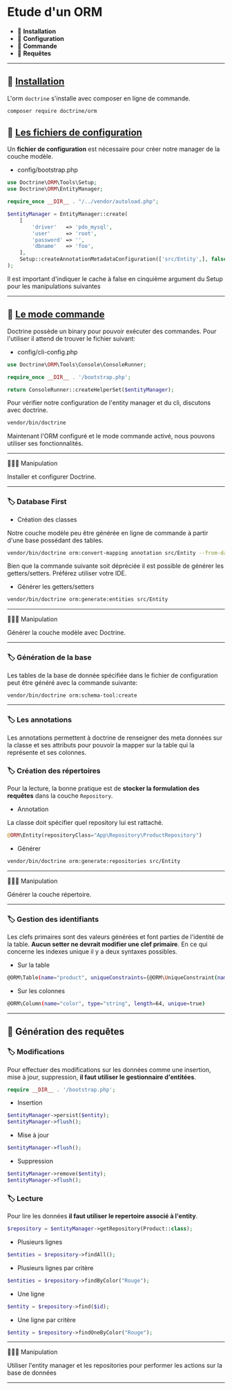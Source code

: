 # Etude d'un ORM

*  🔖 **Installation**
*  🔖 **Configuration**
*  🔖 **Commande**
*  🔖 **Requêtes**

___

## 📑 [Installation](https://packagist.org/packages/doctrine/orm)

L'orm `doctrine` s'installe avec composer en ligne de commande.

```bash
composer require doctrine/orm
```

## 📑 [Les fichiers de configuration](https://www.doctrine-project.org/projects/doctrine-orm/en/2.7/tutorials/getting-started.html#obtaining-the-entitymanager)

Un **fichier de configuration** est nécessaire pour créer notre manager de la couche modèle.

* config/bootstrap.php

```php
use Doctrine\ORM\Tools\Setup;
use Doctrine\ORM\EntityManager;

require_once __DIR__ . "/../vendor/autoload.php";

$entityManager = EntityManager::create(
    [
        'driver'   => 'pdo_mysql',
        'user'     => 'root',
        'password' => '',
        'dbname'   => 'foo',
    ],
    Setup::createAnnotationMetadataConfiguration(['src/Entity',], false, null, null, false)
);
```

Il est important d'indiquer le cache à false en cinquième argument du Setup pour les manipulations suivantes

___

## 📑 [Le mode commande](https://www.doctrine-project.org/projects/doctrine-orm/en/2.7/tutorials/getting-started.html#generating-the-database-schema)

Doctrine possède un binary pour pouvoir exécuter des commandes. Pour l'utiliser il attend de trouver le fichier suivant:

* config/cli-config.php

```php
use Doctrine\ORM\Tools\Console\ConsoleRunner;

require_once __DIR__ . '/bootstrap.php';

return ConsoleRunner::createHelperSet($entityManager);
```

Pour vérifier notre configuration de l'entity manager et du cli, discutons avec doctrine.

```bash
vendor/bin/doctrine
```

Maintenant l'ORM configuré et le mode commande activé, nous pouvons utiliser ses fonctionnalités.

___

👨🏻‍💻 Manipulation

Installer et configurer Doctrine.

___

### 🏷️ **Database First**

* Création des classes

Notre couche modèle peu être générée en ligne de commande à partir d'une base possédant des tables.

```bash
vendor/bin/doctrine orm:convert-mapping annotation src/Entity --from-database
```

Bien que la commande suivante soit dépréciée il est possible de générer les getters/setters. Préférez utiliser votre IDE.

* Générer les getters/setters

```bash
vendor/bin/doctrine orm:generate:entities src/Entity
```

___

👨🏻‍💻 Manipulation

Générer la couche modèle avec Doctrine.

___

### 🏷️ **Génération de la base**

Les tables de la base de donnée spécifiée dans le fichier de configuration peut être généré avec la commande suivante:

```bash
vendor/bin/doctrine orm:schema-tool:create
```

___

### 🏷️ **Les annotations**

Les annotations permettent à doctrine de renseigner des meta données sur la classe et ses attributs pour pouvoir la mapper sur la table qui la représente et ses colonnes.

### 🏷️ **Création des répertoires**

Pour la lecture, la bonne pratique est de **stocker la formulation des requêtes** dans la couche `Repository`.

* Annotation

La classe doit spécifier quel repository lui est rattaché.

```php
@ORM\Entity(repositoryClass="App\Repository\ProductRepository")
```

* Générer

```bash
vendor/bin/doctrine orm:generate:repositories src/Entity
```

___

👨🏻‍💻 Manipulation

Générer la couche répertoire.

___

### 🏷️ **Gestion des identifiants**

Les clefs primaires sont des valeurs générées et font parties de l'identité de la table. **Aucun setter ne devrait modifier une clef primaire**. En ce qui concerne les indexes unique il y a deux syntaxes possibles.

* Sur la table

```bash
@ORM\Table(name="product", uniqueConstraints={@ORM\UniqueConstraint(name="color", columns={"color"})})
```

* Sur les colonnes

```bash
@ORM\Column(name="color", type="string", length=64, unique=true)
```

___

## 📑 Génération des requêtes

### 🏷️ **Modifications**

Pour effectuer des modifications sur les données comme une insertion, mise à jour, suppression, **il faut utiliser le gestionnaire d'entitées**.

```php
require __DIR__ . '/bootstrap.php';
```

* Insertion

```php
$entityManager->persist($entity);
$entityManager->flush();
```

* Mise à jour

```php
$entityManager->flush();
```

* Suppression

```php
$entityManager->remove($entity);
$entityManager->flush();
```

### 🏷️ **Lecture**

Pour lire les données **il faut utiliser le repertoire associé à l'entity**.

```php
$repository = $entityManager->getRepository(Product::class);
```

* Plusieurs lignes

```php
$entities = $repository->findAll();
```

* Plusieurs lignes par critère

```php
$entities = $repository->findByColor("Rouge");
```

* Une ligne

```php
$entity = $repository->find($id);
```

* Une ligne  par critère

```php
$entity = $repository->findOneByColor("Rouge");
```

___

👨🏻‍💻 Manipulation

Utiliser l'entity manager et les repositories pour performer les actions sur la base de données

___
